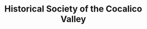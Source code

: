 ---
layout: repo
title: "Historical Society of the Cocalico Valley"
id: 13938
permalink: repos/13938/
---